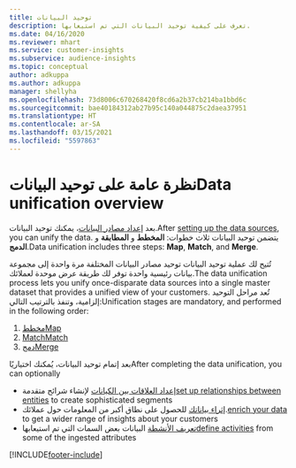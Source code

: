 ```yaml
---
title: توحيد البيانات
description: تعرف على كيفية توحيد البيانات التي تم استيعابها.
ms.date: 04/16/2020
ms.reviewer: mhart
ms.service: customer-insights
ms.subservice: audience-insights
ms.topic: conceptual
author: adkuppa
ms.author: adkuppa
manager: shellyha
ms.openlocfilehash: 73d8006c670268420f8cd6a2b37cb214ba1bbd6c
ms.sourcegitcommit: bae40184312ab27b95c140a044875c2daea37951
ms.translationtype: HT
ms.contentlocale: ar-SA
ms.lasthandoff: 03/15/2021
ms.locfileid: "5597863"
---
```

# <a name="data-unification-overview"></a><span data-ttu-id="5a60d-103">نظرة عامة على توحيد البيانات</span><span class="sxs-lookup"><span data-stu-id="5a60d-103">Data unification overview</span></span>

<span data-ttu-id="5a60d-104">بعد [إعداد مصادر البيانات](data-sources.md)، يمكنك توحيد البيانات.</span><span class="sxs-lookup"><span data-stu-id="5a60d-104">After [setting up the data sources](data-sources.md), you can unify the data.</span></span> <span data-ttu-id="5a60d-105">يتضمن توحيد البيانات ثلاث خطوات: **المخطط** و **المطابقة** و **الدمج**.</span><span class="sxs-lookup"><span data-stu-id="5a60d-105">Data unification includes three steps: **Map**, **Match**, and **Merge**.</span></span>

<span data-ttu-id="5a60d-106">تُتيح لك عملية توحيد البيانات توحيد مصادر البيانات المختلفة مرة واحدة إلى مجموعة بيانات رئيسية واحدة توفر لك طريقة عرض موحدة لعملائك.</span><span class="sxs-lookup"><span data-stu-id="5a60d-106">The data unification process lets you unify once-disparate data sources into a single master dataset that provides a unified view of your customers.</span></span> <span data-ttu-id="5a60d-107">تُعد مراحل التوحيد إلزامية، وتنفذ بالترتيب التالي:</span><span class="sxs-lookup"><span data-stu-id="5a60d-107">Unification stages are mandatory, and performed in the following order:</span></span>

1. [<span data-ttu-id="5a60d-108">مخطط</span><span class="sxs-lookup"><span data-stu-id="5a60d-108">Map</span></span>](map-entities.md)
2. [<span data-ttu-id="5a60d-109">Match</span><span class="sxs-lookup"><span data-stu-id="5a60d-109">Match</span></span>](match-entities.md)
3. [<span data-ttu-id="5a60d-110">دمج</span><span class="sxs-lookup"><span data-stu-id="5a60d-110">Merge</span></span>](merge-entities.md)

<span data-ttu-id="5a60d-111">بعد إتمام توحيد البيانات، يُمكنك اختياريًا</span><span class="sxs-lookup"><span data-stu-id="5a60d-111">After completing the data unification, you can optionally</span></span>

- <span data-ttu-id="5a60d-112">[إعداد العلاقات بين الكيانات](relationships.md) لإنشاء شرائح متقدمة</span><span class="sxs-lookup"><span data-stu-id="5a60d-112">[set up relationships between entities](relationships.md) to create sophisticated segments</span></span>
- <span data-ttu-id="5a60d-113">[إثراء بياناتك](enrichment-hub.md) للحصول على نطاق أكبر من المعلومات حول عملائك.</span><span class="sxs-lookup"><span data-stu-id="5a60d-113">[enrich your data](enrichment-hub.md) to get a wider range of insights about your customers</span></span>
- <span data-ttu-id="5a60d-114">[تعريف الأنشطة](activities.md) البيانات بعض السمات التي تم استيعابها</span><span class="sxs-lookup"><span data-stu-id="5a60d-114">[define activities](activities.md) from some of the ingested attributes</span></span>


[!INCLUDE[footer-include](../includes/footer-banner.md)]